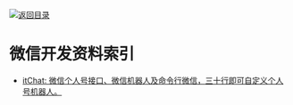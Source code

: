[![返回目录](https://parg.co/UGo)](https://parg.co/b4z) 
 
 


 


 


 



# 微信开发资料索引



- [itChat: 微信个人号接口、微信机器人及命令行微信，三十行即可自定义个人号机器人。](https://github.com/littlecodersh/ItChat)
